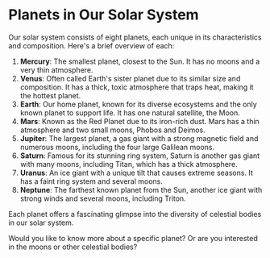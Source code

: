 # Planets in Our Solar System

Our solar system consists of eight planets, each unique in its characteristics and composition. Here's a brief overview of each:

1. **Mercury**: The smallest planet, closest to the Sun. It has no moons and a very thin atmosphere.
2. **Venus**: Often called Earth's sister planet due to its similar size and composition. It has a thick, toxic atmosphere that traps heat, making it the hottest planet.
3. **Earth**: Our home planet, known for its diverse ecosystems and the only known planet to support life. It has one natural satellite, the Moon.
4. **Mars**: Known as the Red Planet due to its iron-rich dust. Mars has a thin atmosphere and two small moons, Phobos and Deimos.
5. **Jupiter**: The largest planet, a gas giant with a strong magnetic field and numerous moons, including the four large Galilean moons.
6. **Saturn**: Famous for its stunning ring system, Saturn is another gas giant with many moons, including Titan, which has a thick atmosphere.
7. **Uranus**: An ice giant with a unique tilt that causes extreme seasons. It has a faint ring system and several moons.
8. **Neptune**: The farthest known planet from the Sun, another ice giant with strong winds and several moons, including Triton.

Each planet offers a fascinating glimpse into the diversity of celestial bodies in our solar system.

Would you like to know more about a specific planet? Or are you interested in the moons or other celestial bodies?

